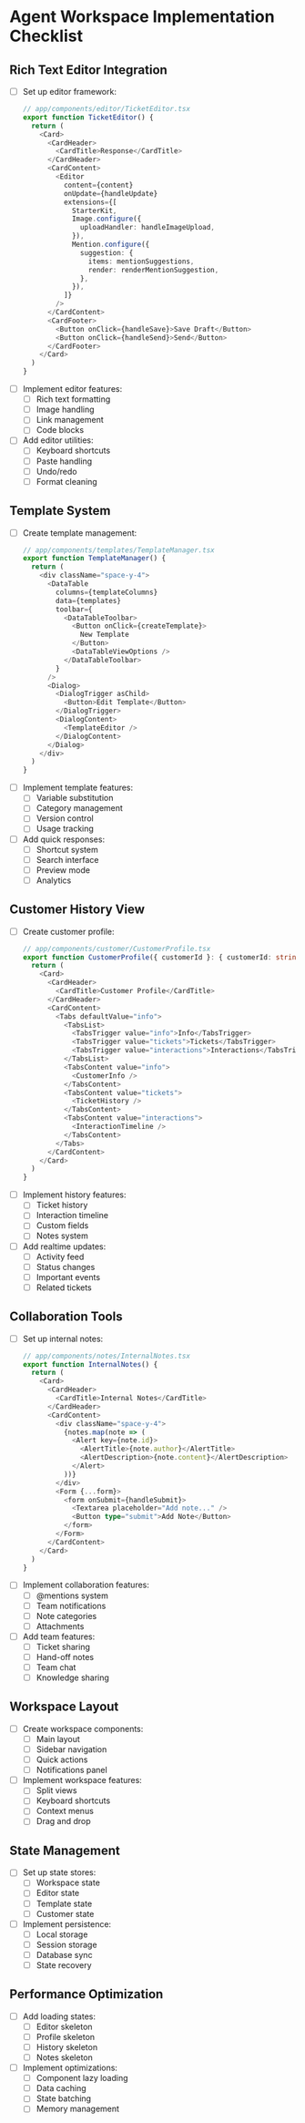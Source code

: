 # Agent Workspace Implementation Checklist

## Rich Text Editor Integration
- [ ] Set up editor framework:
  ```typescript
  // app/components/editor/TicketEditor.tsx
  export function TicketEditor() {
    return (
      <Card>
        <CardHeader>
          <CardTitle>Response</CardTitle>
        </CardHeader>
        <CardContent>
          <Editor
            content={content}
            onUpdate={handleUpdate}
            extensions={[
              StarterKit,
              Image.configure({
                uploadHandler: handleImageUpload,
              }),
              Mention.configure({
                suggestion: {
                  items: mentionSuggestions,
                  render: renderMentionSuggestion,
                },
              }),
            ]}
          />
        </CardContent>
        <CardFooter>
          <Button onClick={handleSave}>Save Draft</Button>
          <Button onClick={handleSend}>Send</Button>
        </CardFooter>
      </Card>
    )
  }
  ```
- [ ] Implement editor features:
  - [ ] Rich text formatting
  - [ ] Image handling
  - [ ] Link management
  - [ ] Code blocks
- [ ] Add editor utilities:
  - [ ] Keyboard shortcuts
  - [ ] Paste handling
  - [ ] Undo/redo
  - [ ] Format cleaning

## Template System
- [ ] Create template management:
  ```typescript
  // app/components/templates/TemplateManager.tsx
  export function TemplateManager() {
    return (
      <div className="space-y-4">
        <DataTable
          columns={templateColumns}
          data={templates}
          toolbar={
            <DataTableToolbar>
              <Button onClick={createTemplate}>
                New Template
              </Button>
              <DataTableViewOptions />
            </DataTableToolbar>
          }
        />
        <Dialog>
          <DialogTrigger asChild>
            <Button>Edit Template</Button>
          </DialogTrigger>
          <DialogContent>
            <TemplateEditor />
          </DialogContent>
        </Dialog>
      </div>
    )
  }
  ```
- [ ] Implement template features:
  - [ ] Variable substitution
  - [ ] Category management
  - [ ] Version control
  - [ ] Usage tracking
- [ ] Add quick responses:
  - [ ] Shortcut system
  - [ ] Search interface
  - [ ] Preview mode
  - [ ] Analytics

## Customer History View
- [ ] Create customer profile:
  ```typescript
  // app/components/customer/CustomerProfile.tsx
  export function CustomerProfile({ customerId }: { customerId: string }) {
    return (
      <Card>
        <CardHeader>
          <CardTitle>Customer Profile</CardTitle>
        </CardHeader>
        <CardContent>
          <Tabs defaultValue="info">
            <TabsList>
              <TabsTrigger value="info">Info</TabsTrigger>
              <TabsTrigger value="tickets">Tickets</TabsTrigger>
              <TabsTrigger value="interactions">Interactions</TabsTrigger>
            </TabsList>
            <TabsContent value="info">
              <CustomerInfo />
            </TabsContent>
            <TabsContent value="tickets">
              <TicketHistory />
            </TabsContent>
            <TabsContent value="interactions">
              <InteractionTimeline />
            </TabsContent>
          </Tabs>
        </CardContent>
      </Card>
    )
  }
  ```
- [ ] Implement history features:
  - [ ] Ticket history
  - [ ] Interaction timeline
  - [ ] Custom fields
  - [ ] Notes system
- [ ] Add realtime updates:
  - [ ] Activity feed
  - [ ] Status changes
  - [ ] Important events
  - [ ] Related tickets

## Collaboration Tools
- [ ] Set up internal notes:
  ```typescript
  // app/components/notes/InternalNotes.tsx
  export function InternalNotes() {
    return (
      <Card>
        <CardHeader>
          <CardTitle>Internal Notes</CardTitle>
        </CardHeader>
        <CardContent>
          <div className="space-y-4">
            {notes.map(note => (
              <Alert key={note.id}>
                <AlertTitle>{note.author}</AlertTitle>
                <AlertDescription>{note.content}</AlertDescription>
              </Alert>
            ))}
          </div>
          <Form {...form}>
            <form onSubmit={handleSubmit}>
              <Textarea placeholder="Add note..." />
              <Button type="submit">Add Note</Button>
            </form>
          </Form>
        </CardContent>
      </Card>
    )
  }
  ```
- [ ] Implement collaboration features:
  - [ ] @mentions system
  - [ ] Team notifications
  - [ ] Note categories
  - [ ] Attachments
- [ ] Add team features:
  - [ ] Ticket sharing
  - [ ] Hand-off notes
  - [ ] Team chat
  - [ ] Knowledge sharing

## Workspace Layout
- [ ] Create workspace components:
  - [ ] Main layout
  - [ ] Sidebar navigation
  - [ ] Quick actions
  - [ ] Notifications panel
- [ ] Implement workspace features:
  - [ ] Split views
  - [ ] Keyboard shortcuts
  - [ ] Context menus
  - [ ] Drag and drop

## State Management
- [ ] Set up state stores:
  - [ ] Workspace state
  - [ ] Editor state
  - [ ] Template state
  - [ ] Customer state
- [ ] Implement persistence:
  - [ ] Local storage
  - [ ] Session storage
  - [ ] Database sync
  - [ ] State recovery

## Performance Optimization
- [ ] Add loading states:
  - [ ] Editor skeleton
  - [ ] Profile skeleton
  - [ ] History skeleton
  - [ ] Notes skeleton
- [ ] Implement optimizations:
  - [ ] Component lazy loading
  - [ ] Data caching
  - [ ] State batching
  - [ ] Memory management 